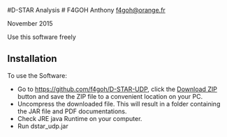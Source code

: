 #D-STAR Analysis #
F4GOH Anthony f4goh@orange.fr <br>

November 2015

Use this software freely

## Installation ##
To use the Software:  
- Go to https://github.com/f4goh/D-STAR-UDP, click the [Download ZIP](https://github.com/f4goh/D-STAR-UDP/archive/master.zip) button and save the ZIP file to a convenient location on your PC.
- Uncompress the downloaded file.  This will result in a folder containing the JAR file and PDF documentations. 
- Check JRE java Runtime on your computer.
- Run dstar_udp.jar

